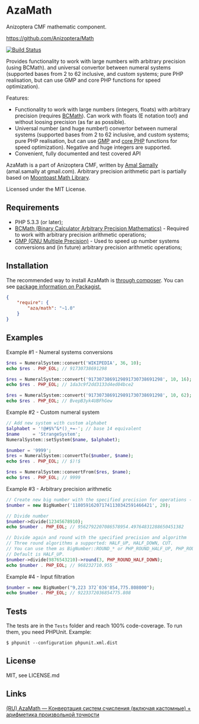 AzaMath
=======

Anizoptera CMF mathematic component.

https://github.com/Anizoptera/Math

[![Build Status](https://secure.travis-ci.org/Anizoptera/Math.png?branch=master)](http://travis-ci.org/Anizoptera/Math)

Provides functionality to work with large numbers with arbitrary precision (using BCMath).
and universal convertor between numeral systems (supported bases from 2 to 62 inclusive, and custom systems; pure PHP realisation, but can use GMP and core PHP functions for speed optimization).

Features:

* Functionality to work with large numbers (integers, floats) with arbitrary precision (requires [BCMath](http://php.net/bcmath)). Can work with floats (E notation too!) and without loosing precision (as far as possible).
* Universal number (and huge number!) convertor between numeral systems (supported bases from 2 to 62 inclusive, and custom systems; pure PHP realisation, but can use [GMP](http://php.net/gmp) and [core PHP](http://php.net/math) functions for speed optimization). Negative and huge integers are supported.
* Convenient, fully documented and test covered API

AzaMath is a part of Anizoptera CMF, written by [Amal Samally](https://github.com/amal) (amal.samally at gmail.com).
Arbitrary precision arithmetic part is partially based on [Moontoast Math Library](https://github.com/moontoast/math).

Licensed under the MIT License.


Requirements
------------

* PHP 5.3.3 (or later);
* [BCMath (Binary Calculator Arbitrary Precision Mathematics)](http://php.net/bcmath) - Required to work with arbitrary precision arithmetic operations;
* [GMP (GNU Multiple Precision)](http://php.net/gmp) - Used to speed up number systems conversions and (in future) arbitrary precision arithmetic operations;


Installation
------------

The recommended way to install AzaMath is [through composer](http://getcomposer.org).
You can see [package information on Packagist.](https://packagist.org/packages/aza/math)

```JSON
{
    "require": {
        "aza/math": "~1.0"
    }
}
```


Examples
--------

Example #1 - Numeral systems conversions

```php
$res = NumeralSystem::convert('WIKIPEDIA', 36, 10);
echo $res . PHP_EOL; // 91730738691298

$res = NumeralSystem::convert('9173073869129891730738691298', 10, 16);
echo $res . PHP_EOL; // 1da3c9f2dd3133d4ed04bce2

$res = NumeralSystem::convert('9173073869129891730738691298', 10, 62);
echo $res . PHP_EOL; // BvepB3yk4UBFhGew
```

Example #2 - Custom numeral system

```php
// Add new system with custom alphabet
$alphabet = '!@#$%^&*()_+=-'; // base 14 equivalent
$name     = 'StrangeSystem';
NumeralSystem::setSystem($name, $alphabet);

$number = '9999';
$res = NumeralSystem::convertTo($number, $name);
echo $res . PHP_EOL; // $)!$

$res = NumeralSystem::convertFrom($res, $name);
echo $res . PHP_EOL; // 9999
```

Example #3 - Arbitrary precision arithmetic

```php
// Create new big number with the specified precision for operations - 20 (default is 100)
$number = new BigNumber('118059162071741130342591466421', 20);

// Divide number
$number->divide(12345678910);
echo $number . PHP_EOL; // 9562792207086578954.49764831288650451382

// Divide again and round with the specified precision and algorithm
// Three round algorithms a supported: HALF_UP, HALF_DOWN, CUT.
// You can use them as BigNumber::ROUND_* or PHP_ROUND_HALF_UP, PHP_ROUND_HALF_DOWN.
// Default is HALF_UP.
$number->divide(9876543210)->round(3, PHP_ROUND_HALF_DOWN);
echo $number . PHP_EOL; // 968232710.955
```

Example #4 - Input filtration

```php
$number = new BigNumber("9,223 372`036'854,775.808000");
echo $number . PHP_EOL; // 9223372036854775.808
```


Tests
-----

The tests are in the `Tests` folder and reach 100% code-coverage.
To run them, you need PHPUnit.
Example:

    $ phpunit --configuration phpunit.xml.dist


License
-------

MIT, see LICENSE.md


Links
-----

[(RU) AzaMath — Конвертация систем счисления (включая кастомные) + арифметика произвольной точности](http://habrahabr.ru/post/168935/)
